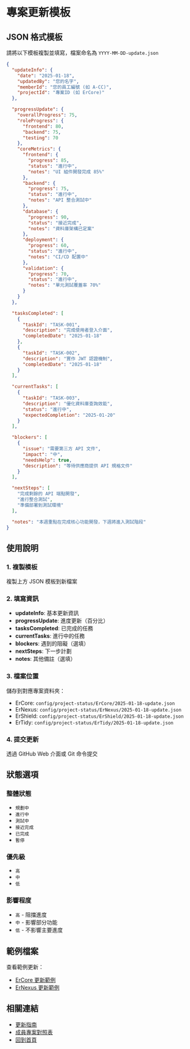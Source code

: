 # 專案更新模板

## JSON 格式模板

請將以下模板複製並填寫，檔案命名為 `YYYY-MM-DD-update.json`

```json
{
  "updateInfo": {
    "date": "2025-01-18",
    "updatedBy": "您的名字",
    "memberId": "您的員工編號 (如 A-CC)",
    "projectId": "專案ID (如 ErCore)"
  },

  "progressUpdate": {
    "overallProgress": 75,
    "roleProgress": {
      "frontend": 80,
      "backend": 75,
      "testing": 70
    },
    "coreMetrics": {
      "frontend": {
        "progress": 85,
        "status": "進行中",
        "notes": "UI 組件開發完成 85%"
      },
      "backend": {
        "progress": 75,
        "status": "進行中",
        "notes": "API 整合測試中"
      },
      "database": {
        "progress": 90,
        "status": "接近完成",
        "notes": "資料庫架構已定案"
      },
      "deployment": {
        "progress": 60,
        "status": "進行中",
        "notes": "CI/CD 配置中"
      },
      "validation": {
        "progress": 70,
        "status": "進行中",
        "notes": "單元測試覆蓋率 70%"
      }
    }
  },

  "tasksCompleted": [
    {
      "taskId": "TASK-001",
      "description": "完成使用者登入介面",
      "completedDate": "2025-01-18"
    },
    {
      "taskId": "TASK-002",
      "description": "實作 JWT 認證機制",
      "completedDate": "2025-01-18"
    }
  ],

  "currentTasks": [
    {
      "taskId": "TASK-003",
      "description": "優化資料庫查詢效能",
      "status": "進行中",
      "expectedCompletion": "2025-01-20"
    }
  ],

  "blockers": [
    {
      "issue": "需要第三方 API 文件",
      "impact": "中",
      "needsHelp": true,
      "description": "等待供應商提供 API 規格文件"
    }
  ],

  "nextSteps": [
    "完成剩餘的 API 端點開發",
    "進行整合測試",
    "準備部署到測試環境"
  ],

  "notes": "本週重點在完成核心功能開發，下週將進入測試階段"
}
```

## 使用說明

### 1. 複製模板
複製上方 JSON 模板到新檔案

### 2. 填寫資訊
- **updateInfo**: 基本更新資訊
- **progressUpdate**: 進度更新（百分比）
- **tasksCompleted**: 已完成的任務
- **currentTasks**: 進行中的任務
- **blockers**: 遇到的阻礙（選填）
- **nextSteps**: 下一步計劃
- **notes**: 其他備註（選填）

### 3. 檔案位置
儲存到對應專案資料夾：
- ErCore: `config/project-status/ErCore/2025-01-18-update.json`
- ErNexus: `config/project-status/ErNexus/2025-01-18-update.json`
- ErShield: `config/project-status/ErShield/2025-01-18-update.json`
- ErTidy: `config/project-status/ErTidy/2025-01-18-update.json`

### 4. 提交更新
透過 GitHub Web 介面或 Git 命令提交

## 狀態選項

### 整體狀態
- `規劃中`
- `進行中`
- `測試中`
- `接近完成`
- `已完成`
- `暫停`

### 優先級
- `高`
- `中`
- `低`

### 影響程度
- `高` - 阻擋進度
- `中` - 影響部分功能
- `低` - 不影響主要進度

## 範例檔案

查看範例更新：
- [ErCore 更新範例](../../config/project-status/ErCore/example-update.json)
- [ErNexus 更新範例](../../config/project-status/ErNexus/example-update.json)

## 相關連結

- [更新指南](../update-guide.md)
- [成員專案對照表](../member-projects-index.md)
- [回到首頁](../README.md)